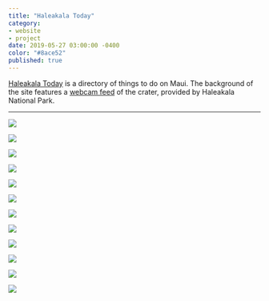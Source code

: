 ```yaml
---
title: "Haleakala Today"
category:
- website
- project
date: 2019-05-27 03:00:00 -0400
color: "#8ace52"
published: true
---
```


[Haleakala Today](https://haleakala.today/) is a directory of things to do on Maui. The background of the site features a [webcam feed](https://www.nps.gov/webcams-hale/HaleSummitCamCrater.jpg?20194271025&20194271029) of the crater, provided by Haleakala National Park.

---

![](https://files.elliott.computer/images/haleakala-today-1.jpg)

![](https://files.elliott.computer/images/haleakala-today-2.jpg)

![](https://files.elliott.computer/images/haleakala-today-4.jpg)

![](https://files.elliott.computer/images/haleakala-today-5.jpg)

![](https://files.elliott.computer/images/haleakala-today-6.jpg)

![](https://files.elliott.computer/images/haleakala-today-7.jpg)

![](https://files.elliott.computer/images/haleakala-today-8.jpg)

![](https://files.elliott.computer/images/haleakala-today-9.jpg)

![](https://files.elliott.computer/images/haleakala-today-11.jpg)

![](https://files.elliott.computer/images/haleakala-today-12.jpg)

![](https://files.elliott.computer/images/haleakala-today-13.jpg)

![](https://files.elliott.computer/images/haleakala-today-14.jpg)


